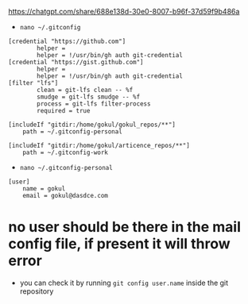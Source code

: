 

https://chatgpt.com/share/688e138d-30e0-8007-b96f-37d59f9b486a

- `nano ~/.gitconfig`
```
[credential "https://github.com"]
        helper =
        helper = !/usr/bin/gh auth git-credential
[credential "https://gist.github.com"]
        helper =
        helper = !/usr/bin/gh auth git-credential
[filter "lfs"]
        clean = git-lfs clean -- %f
        smudge = git-lfs smudge -- %f
        process = git-lfs filter-process
        required = true

[includeIf "gitdir:/home/gokul/gokul_repos/**"]
    path = ~/.gitconfig-personal

[includeIf "gitdir:/home/gokul/articence_repos/**"]
    path = ~/.gitconfig-work

```

- `nano ~/.gitconfig-personal`
```
[user]
    name = gokul
    email = gokul@dasdce.com
```

# no user should be there in the mail config file, if present it will throw error
- you can check it by running `git config user.name` inside the git repository
